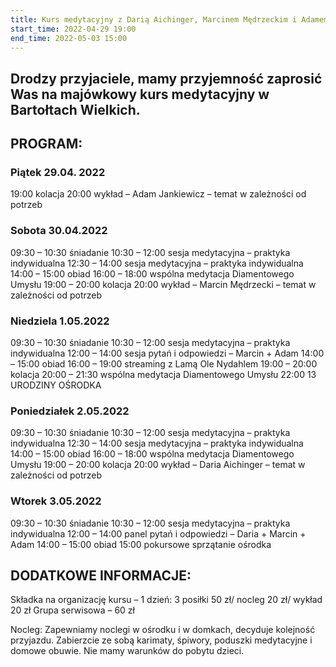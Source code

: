 ```yaml
---
title: Kurs medytacyjny z Darią Aichinger, Marcinem Mędrzeckim i Adamem Jankiewiczem/13 urodziny ośrodka
start_time: 2022-04-29 19:00
end_time: 2022-05-03 15:00
---
```

Drodzy przyjaciele, mamy przyjemność zaprosić Was na majówkowy kurs medytacyjny w Bartołtach Wielkich.
---

## PROGRAM:

### Piątek 29.04. 2022

19:00 kolacja
20:00 wykład – Adam Jankiewicz – temat w zależności od potrzeb

### Sobota 30.04.2022

09:30 – 10:30 śniadanie
10:30 – 12:00 sesja medytacyjna – praktyka indywidualna
12:30 – 14:00 sesja medytacyjna – praktyka indywidualna
14:00 – 15:00 obiad
16:00 – 18:00 wspólna medytacja Diamentowego Umysłu
19:00 – 20:00 kolacja
20:00 wykład – Marcin Mędrzecki – temat w zależności od potrzeb

### Niedziela 1.05.2022

09:30 – 10:30 śniadanie
10:30 – 12:00 sesja medytacyjna – praktyka indywidualna
12:00 – 14:00 sesja pytań i odpowiedzi – Marcin + Adam
14:00 – 15:00 obiad
16:00 – 19:00 streaming z Lamą Ole Nydahlem
19:00 – 20:00 kolacja
20:00 – 21:30 wspólna medytacja Diamentowego Umysłu
22:00 13 URODZINY OŚRODKA

### Poniedziałek 2.05.2022

09:30 – 10:30 śniadanie
10:30 – 12:00 sesja medytacyjna – praktyka indywidualna
12:30 – 14:00 sesja medytacyjna – praktyka indywidualna
14:00 – 15:00 obiad
16:00 – 18:00 wspólna medytacja Diamentowego Umysłu
19:00 – 20:00 kolacja
20:00 wykład – Daria Aichinger – temat w zależności od potrzeb

### Wtorek 3.05.2022

09:30 – 10:30 śniadanie
10:30 – 12:00 sesja medytacyjna – praktyka indywidualna
12:00 – 14:00 panel pytań i odpowiedzi – Daria + Marcin + Adam
14:00 – 15:00 obiad
15:00 pokursowe sprzątanie ośrodka

## DODATKOWE INFORMACJE:

Składka na organizację kursu – 1 dzień:
3 posiłki 50 zł/ nocleg 20 zł/ wykład 20 zł
Grupa serwisowa – 60 zł

Nocleg:
Zapewniamy noclegi w ośrodku i w domkach, decyduje kolejność przyjazdu. Zabierzcie ze sobą karimaty, śpiwory, poduszki medytacyjne i domowe obuwie.
Nie mamy warunków do pobytu dzieci.
